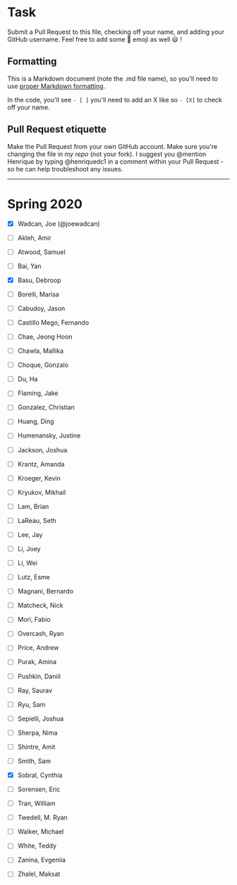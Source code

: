 # Task
Submit a Pull Request to this file, checking off your name, and adding your GitHub username. Feel free to add some :rocket: emoji as well :smiley: ! 

## Formatting
This is a Markdown document (note the .md file name), so you'll need to use [proper Markdown formatting](https://help.github.com/articles/basic-writing-and-formatting-syntax/#task-lists). 

In the code, you'll see `- [ ]` you'll need to add an X like so `- [X]` to check off your name.

## Pull Request etiquette
Make the Pull Request from your own GitHub account. Make sure you're changing the file in _my repo_ (not your fork). I suggest you @mention Henrique by typing @henriquedc1 in a comment within your Pull Request - so he can help troubleshoot any issues.  


------------

# Spring 2020

- [X] Wadcan, Joe (@joewadcan)

- [ ] Akleh, Amir

- [ ] Atwood, Samuel

- [ ] Bai, Yan

- [x] Basu, Debroop

- [ ] Borelli, Marisa

- [ ] Cabudoy, Jason

- [ ] Castillo Mego, Fernando

- [ ] Chae, Jeong Hoon

- [ ] Chawla, Mallika

- [ ] Choque, Gonzalo

- [ ] Du, Ha

- [ ] Flaming, Jake

- [ ] Gonzalez, Christian

- [ ] Huang, Ding

- [ ] Humenansky, Justine

- [ ] Jackson, Joshua

- [ ] Krantz, Amanda

- [ ] Kroeger, Kevin

- [ ] Kryukov, Mikhail

- [ ] Lam, Brian

- [ ] LaReau, Seth

- [ ] Lee, Jay

- [ ] Li, Joey

- [ ] Li, Wei

- [ ] Lutz, Esme

- [ ] Magnani, Bernardo

- [ ] Matcheck, Nick

- [ ] Mori, Fabio

- [ ] Overcash, Ryan

- [ ] Price, Andrew

- [ ] Purak, Amina

- [ ] Pushkin, Daniil

- [ ] Ray, Saurav

- [ ] Ryu, Sam

- [ ] Sepielli, Joshua

- [ ] Sherpa, Nima

- [ ] Shintre, Amit

- [ ] Smith, Sam

- [x] Sobral, Cynthia

- [ ] Sorensen, Eric

- [ ] Tran, William

- [ ] Twedell, M. Ryan

- [ ] Walker, Michael

- [ ] White, Teddy

- [ ] Zanina, Evgeniia

- [ ] Zhalel, Maksat
